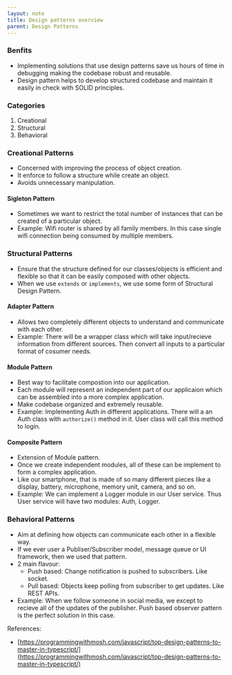 ```yaml
---
layout: note
title: Design patterns overview
parent: Design Patterns
---
```


### Benfits

- Implementing solutions that use design patterns save us hours of time in debugging making the codebase robust and reusable.
- Design pattern helps to develop structured codebase and maintain it easily in check with SOLID principles.

### Categories

1. Creational
2. Structural
3. Behavioral

### Creational Patterns

- Concerned with improving the process of object creation.
- It enforce to follow a structure while create an object.
- Avoids unnecessary manipulation.

#### Sigleton Pattern

- Sometimes we want to restrict the total number of instances that can be created of a particular object.
- Example: Wifi router is shared by all family members. In this case single wifi connection being consumed by multiple members.

### Structural Patterns

- Ensure that the structure defined for our classes/objects is efficient and flexible so that it can be easily composed with other objects.
- When we use `extends` or `implements`, we use some form of Structural Design Pattern.

#### Adapter Pattern

- Allows two completely different objects to understand and communicate with each other.
- Example: There will be a wrapper class which will take input/recieve information from different sources. Then convert all inputs to a particular format of cosumer needs.

#### Module Pattern

- Best way to facilitate compostion into our application.
- Each module will represent an independent part of our applicaion which can be assembled into a more complex application.
- Make codebase organized and extremely reusable.
- Example: Implementing Auth in different applications. There will a an Auth class with `authorize()` method in it. User class will call this method to login.

#### Composite Pattern

- Extension of Module pattern.
- Once we create independent modules, all of these can be implement to form a complex application.
- Like our smartphone, that is made of so many different pieces like a display, battery, microphone, memory unit, camera, and so on.
- Example: We can implement a Logger module in our User service. Thus User service will have two modules: Auth, Logger.

### Behavioral Patterns

- Aim at defining how objects can communicate each other in a flexible way.
- If we ever user a Publiser/Subscriber model, message queue or UI framework, then we used that pattern.
- 2 main flavour:
  - Push based: Change notification is pushed to subscribers. Like socket.
  - Pull based: Objects keep polling from subscriber to get updates. Like REST APIs.
- Example: When we follow someone in social media, we except to recieve all of the updates of the publisher. Push based observer pattern is the perfect solution in this case.

References:

- [https://programmingwithmosh.com/javascript/top-design-patterns-to-master-in-typescript/](https://programmingwithmosh.com/javascript/top-design-patterns-to-master-in-typescript/)
